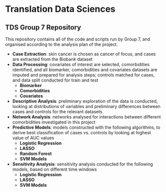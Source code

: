 # Translation Data Sciences
## TDS Group 7 Repository

This repository contains all of the code and scripts run by Group 7, and organised according to the analysis plan of the project. 

* **Case Extraction**: skin cancer is chosen as cancer of focus, and cases are extracted from the Biobank dataset
* **Data Processing**: covariates of interest are selected, comorbidities identified, and all biomarker, comorbidities and covariates datasets are imputed and prepared for analysis steps; controls matched for cases, and data split conducted for train and test
   * **Biomarker**
   * **Comorbidities**
   * **Covariates**
* **Descriptive Analysis**: preliminary exploration of the data is conducted, looking at distributions of variables and preliminary differences between cases and controls for the relevant datasets
* **Network Analysis**: networks analysed for interactions between different comorbidities investigated in this project
* **Predictive Models**: models constructed with the following algorithms, to derive best classification of cases vs. controls by looking at highest value of AUC values
   * **Logistic Regression**
   * **LASSO**
   * **Random Forest**
   * **SVM Models**
 * **Sensitivity Analysis**: sensitivity analysis conducted for the following models, based on different time windows
    * **Logistic Regression**
    * **LASSO**
    * **SVM Models**
 

